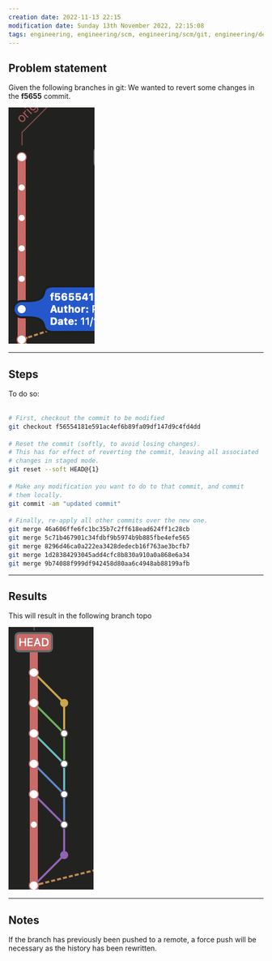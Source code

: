 ```yaml
---
creation date: 2022-11-13 22:15
modification date: Sunday 13th November 2022, 22:15:08
tags: engineering, engineering/scm, engineering/scm/git, engineering/devops/git, today_i_leaned
---
```


## Problem statement
Given the following branches in git: We wanted to revert some changes in the **f5655** commit.

![bla](./attachments/Pasted%20image%2020221107230028.png)

---
## Steps
To do so:
```bash

# First, checkout the commit to be modified
git checkout f56554181e591ac4ef6b89fa09df147d9c4fd4dd

# Reset the commit (softly, to avoid losing changes).
# This has for effect of reverting the commit, leaving all associated
# changes in staged mode.
git reset --soft HEAD@{1}

# Make any modification you want to do to that commit, and commit
# them locally.
git commit -am "updated commit"

# Finally, re-apply all other commits over the new one.
git merge 46a606ffe6fc1bc35b7c2ff618ead624ff1c28cb
git merge 5c71b467901c34fdbf9b5974b9b885fbe4efe565
git merge 8296d46ca0a222ea3428dedecb16f763ae3bcfb7
git merge 1d28384293045add4cfc8b830a910a0a868e6a34
git merge 9b74088f999df942458d80aa6c4948ab88199afb
```

---
## Results
This will result in the following branch topo

![bla](./attachments/Pasted%20image%2020221107230650.png)


---
## Notes
If the branch has previously been pushed to a remote, a force push will be necessary as the history has been rewritten.